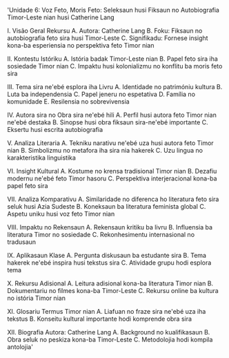 'Unidade 6: Voz Feto, Moris Feto: Seleksaun husi Fiksaun no Autobiografia Timor-Leste nian husi Catherine Lang

I. Visão Geral Rekursu
   A. Autora: Catherine Lang
   B. Foku: Fiksaun no autobiografia feto sira husi Timor-Leste
   C. Signifikadu: Fornese insight kona-ba esperiensia no perspektiva feto Timor nian

II. Kontestu Istóriku
    A. Istória badak Timor-Leste nian
    B. Papel feto sira iha sosiedade Timor nian
    C. Impaktu husi kolonializmu no konflitu ba moris feto sira

III. Tema sira ne'ebé esplora iha Livru
     A. Identidade no patrimóniu kultura
     B. Luta ba independensia
     C. Papel jeneru no espetativa
     D. Família no komunidade
     E. Resilensia no sobrevivensia

IV. Autora sira no Obra sira ne'ebé hili
    A. Perfil husi autora feto Timor nian ne'ebé destaka
    B. Sinopse husi obra fiksaun sira-ne'ebé importante
    C. Eksertu husi escrita autobiografia

V. Analiza Literaria
   A. Tekniku narativu ne'ebé uza husi autora feto Timor nian
   B. Simbolizmu no metafora iha sira nia hakerek
   C. Uzu lingua no karakteristika linguistika

VI. Insight Kultural
    A. Kostume no krensa tradisional Timor nian
    B. Dezafiu modernu ne'ebé feto Timor hasoru
    C. Perspektiva interjeracional kona-ba papel feto sira

VII. Analiza Komparativu
     A. Similaridade no diferenca ho literatura feto sira seluk husi Azia Sudeste
     B. Koneksaun ba literatura feminista global
     C. Aspetu uniku husi voz feto Timor nian

VIII. Impaktu no Rekensaun
      A. Rekensaun kritiku ba livru
      B. Influensia ba literatura Timor no sosiedade
      C. Rekonhesimentu internasional no tradusaun

IX. Aplikasaun Klase
    A. Pergunta diskusaun ba estudante sira
    B. Tema hakerek ne'ebé inspira husi tekstus sira
    C. Atividade grupu hodi esplora tema

X. Rekursu Adisional
   A. Leitura adisional kona-ba literatura Timor nian
   B. Dokumentariu no filmes kona-ba Timor-Leste
   C. Rekursu online ba kultura no istória Timor nian

XI. Glosariu Termus Timor nian
    A. Liafuan no fraze sira ne'ebé uza iha tekstus
    B. Konseitu kultural importante hodi komprende obra sira

XII. Biografia Autora: Catherine Lang
     A. Background no kualifikasaun
     B. Obra seluk no peskiza kona-ba Timor-Leste
     C. Metodolojia hodi kompila antolojia'